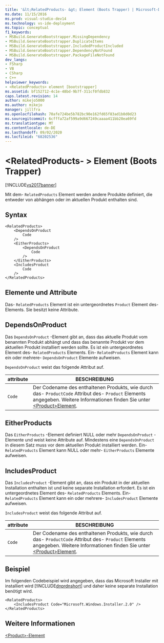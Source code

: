 ```yaml
---
title: '&lt;RelatedProducts- &gt; Element (Boots Trapper) | Microsoft-Dokumentation'
ms.date: 11/15/2016
ms.prod: visual-studio-dev14
ms.technology: vs-ide-deployment
ms.topic: conceptual
f1_keywords:
- MSBuild.GenerateBootstrapper.MissingDependency
- MSBuild.GenerateBootstrapper.DuplicateItems
- MSBuild.GenerateBootstrapper.IncludedProductIncluded
- MSBuild.GenerateBootstrapper.DependencyNotFound
- MSBuild.GenerateBootstrapper.PackageFileNotFound
dev_langs:
- FSharp
- VB
- CSharp
- C++
helpviewer_keywords:
- <RelatedProducts> element [bootstrapper]
ms.assetid: bf152712-4c1e-48bd-9b7f-311cf0fdb832
caps.latest.revision: 14
author: mikejo5000
ms.author: mikejo
manager: jillfra
ms.openlocfilehash: 70afe724be5b782bc90e162fd65f83ad1b0d0d23
ms.sourcegitcommit: 6cfffa72af599a9d667249caaaa411bb28ea69fd
ms.translationtype: MT
ms.contentlocale: de-DE
ms.lasthandoff: 09/02/2020
ms.locfileid: "68202536"
---
```

# <a name="ltrelatedproductsgt-element-bootstrapper"></a>&lt;RelatedProducts- &gt; Element (Boots Trapper)
[!INCLUDE[vs2017banner](../includes/vs2017banner.md)]

Mit dem- `RelatedProducts` Element werden andere Produkte definiert, die entweder von abhängen oder im aktuellen Produkt enthalten sind.  
  
## <a name="syntax"></a>Syntax  
  
```  
<RelatedProducts>  
    <DependsOnProduct  
        Code  
    />  
    <EitherProducts>  
        <DependsOnProduct  
            Code  
        />  
    </EitherProducts>  
    <IncludesProduct  
        Code  
    />  
</RelatedProducts>  
```  
  
## <a name="elements-and-attributes"></a>Elemente und Attribute  
 Das- `RelatedProducts` Element ist ein untergeordnetes `Product` Element des-Elements. Sie besitzt keine Attribute.  
  
## <a name="dependsonproduct"></a>DependsOnProduct  
 Das `DependsOnProduct` -Element gibt an, dass das aktuelle Produkt vom benannten Produkt abhängt und dass das benannte Produkt vor dem aktuellen Produkt installiert werden sollte. Es ist ein untergeordnetes Element des- `RelatedProducts` Elements. Ein- `RelatedProducts` Element kann ein oder mehrere- `DependsOnProduct` Elemente aufweisen.  
  
 `DependsOnProduct` weist das folgende Attribut auf.  
  
|attribute|BESCHREIBUNG|  
|---------------|-----------------|  
|`Code`|Der Codename des enthaltenen Produkts, wie durch das- `ProductCode` Attribut des- `Product` Elements angegeben. Weitere Informationen finden Sie unter [\<Product>Element](../deployment/product-element-bootstrapper.md).|  
  
## <a name="eitherproducts"></a>EitherProducts  
 Das `EitherProducts` -Element definiert NULL oder mehr `DependsOnProduct` -Elemente und weist keine Attribute auf. Mindestens eine `DependsOnProduct` in diesem Satz muss vor dem aktuellen Produkt installiert werden. Ein- `RelatedProducts` Element kann NULL oder mehr- `EitherProducts` Elemente aufweisen.  
  
## <a name="includesproduct"></a>IncludesProduct  
 Das `IncludesProduct` -Element gibt an, dass ein Produkt in der aktuellen Installation enthalten ist und keine separate Installation erfordert. Es ist ein untergeordnetes Element des- `RelatedProducts` Elements. Ein- `RelatedProducts` Element kann ein oder mehrere- `IncludesProduct` Elemente aufweisen.  
  
 `IncludesProduct` weist das folgende Attribut auf.  
  
|attribute|BESCHREIBUNG|  
|---------------|-----------------|  
|`Code`|Der Codename des enthaltenen Produkts, wie durch das- `ProductCode` Attribut des- `Product` Elements angegeben. Weitere Informationen finden Sie unter [\<Product>Element](../deployment/product-element-bootstrapper.md).|  
  
## <a name="example"></a>Beispiel  
 Im folgenden Codebeispiel wird angegeben, dass das Microsoft Installer mit installiert wird [!INCLUDE[dnprdnshort](../includes/dnprdnshort-md.md)] und daher keine separate Installation benötigt wird.  
  
```  
<RelatedProducts>  
    <IncludesProduct Code="Microsoft.Windows.Installer.2.0" />  
</RelatedProducts>  
```  
  
## <a name="see-also"></a>Weitere Informationen  
 [\<Product>-Element](../deployment/product-element-bootstrapper.md)
